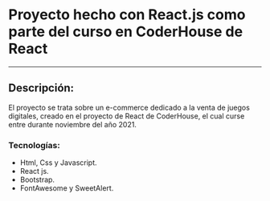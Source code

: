 # Proyecto hecho con React.js como parte del curso en CoderHouse de React
***
## Descripción:
El proyecto se trata sobre un e-commerce dedicado a la venta de juegos digitales, creado en el proyecto de React de CoderHouse, el cual curse  entre durante noviembre del año 2021.

### Tecnologías: 

- Html, Css y Javascript.
- React js.
- Bootstrap.
- FontAwesome y SweetAlert.

